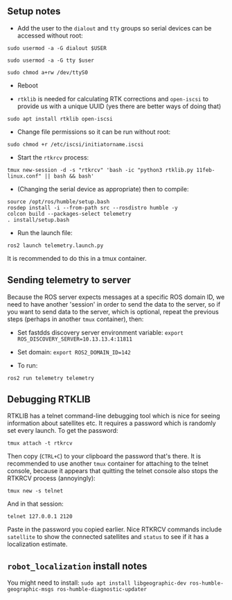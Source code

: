 ## Setup notes

 - Add the user to the `dialout` and `tty` groups so serial devices can be accessed without root:

`sudo usermod -a -G dialout $USER`

`sudo usermod -a -G tty $user`

`sudo chmod a+rw /dev/ttyS0`

 - Reboot

 - `rtklib` is needed for calculating RTK corrections and `open-iscsi` to provide us with a unique UUID (yes there are better ways of doing that)

`sudo apt install rtklib open-iscsi`

 - Change file permissions so it can be run without root:

```
sudo chmod +r /etc/iscsi/initiatorname.iscsi
```

 - Start the `rtkrcv` process:

```
tmux new-session -d -s "rtkrcv" 'bash -ic "python3 rtklib.py 11feb-linux.conf" || bash && bash'
```

 - (Changing the serial device as appropriate) then to compile:

```
source /opt/ros/humble/setup.bash
rosdep install -i --from-path src --rosdistro humble -y
colcon build --packages-select telemetry
. install/setup.bash
```

 - Run the launch file:

`ros2 launch telemetry.launch.py`

It is recommended to do this in a tmux container. 

## Sending telemetry to server

Because the ROS server expects messages at a specific ROS domain ID, we need to have another
'session' in order to send the data to the server, so if you want to send data to the server, which is optional, repeat the previous steps (perhaps in another `tmux` container),
then:

 - Set fastdds discovery server environment variable: `export ROS_DISCOVERY_SERVER=10.13.13.4:11811`
 - Set domain: `export ROS2_DOMAIN_ID=142`

 - To run:

`ros2 run telemetry telemetry`

## Debugging RTKLIB

RTKLIB has a telnet command-line debugging tool which is nice for seeing information about satellites etc. It requires a password which is randomly set every launch. To get the password:

`tmux attach -t rtkrcv`

Then copy (`CTRL+C`) to your clipboard the password that's there. It is recommended to use another `tmux` container for attaching to the telnet console, because it appears that quitting the telnet console also stops the RTKRCV process (annoyingly):

`tmux new -s telnet`

And in that session:

`telnet 127.0.0.1 2120`

Paste in the password you copied earlier. Nice RTKRCV commands include `satellite` to show the connected satellites and `status` to see if it has a localization estimate.

## `robot_localization` install notes

You might need to install:
`sudo apt install libgeographic-dev ros-humble-geographic-msgs ros-humble-diagnostic-updater`

